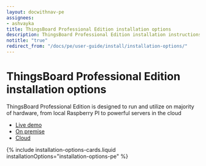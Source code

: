 ```yaml
---
layout: docwithnav-pe
assignees:
- ashvayka
title: ThingsBoard Professional Edition installation options
description: ThingsBoard Professional Edition installation instructions for various operation systems and cloud platforms
notitle: "true"
redirect_from: "/docs/pe/user-guide/install/installation-options/"
---
```


<div class="installation-options">
    <div class="install-options-header">
       <div class="install-options-hero">
          <div class="container">
            <div class="install-options-hero-content">
                <h1>ThingsBoard Professional Edition installation options</h1>
                <div class="install-options-description">
                    <p>
                        ThingsBoard Professional Edition is designed to run and utilize on majority of hardware, from local Raspberry PI to powerful servers in the cloud
                    </p>
                </div>
            </div>
            <div class="deployment-container">
                <nav id="install-navigation" class="install-navigation">
                     <ul id="menu-install-navigation-1" class="menu">
                        <li id="menu-item-liveDemo" class="menu-item tb-live-demo">
                            <a href="javascript:void(0);" onClick="activateInstallSection('liveDemo')">Live demo</a>
                        </li>
                        <li id="menu-item-onPremise" class="menu-item tb-on-premise active">
                            <a href="javascript:void(0);" onClick="activateInstallSection('onPremise')">On premise</a>
                        </li>
                        <li id="menu-item-cloud" class="menu-item tb-cloud">
                            <a href="javascript:void(0);" onClick="activateInstallSection('cloud')">Cloud</a>
                        </li>
                     </ul>
                </nav>
                <div class="deployment-div">
                    {% include installation-options-cards.liquid installationOptions="installation-options-pe" %}
                </div>
            </div>
          </div>
       </div>
    </div>
</div>

<script>
    jqueryDefer(function () {
        window.addEventListener('popstate', onPopStatePeInstallOptions);
        onPopStatePeInstallOptions();
    });

    function activateInstallSection(id) {
            var param = 'peInstallType';
            var params = Qs.parse(window.location.search, { ignoreQueryPrefix: true });
            params[param] = id;
            var newurl = window.location.protocol + "//" + window.location.host + window.location.pathname + '?' + Qs.stringify(params);
            if (window.location.hash) {
                newurl += window.location.hash;
            }
            window.history.pushState({ path: newurl }, '', newurl);
            selectTargetPeInstallOption(id);
    }

    function onPopStatePeInstallOptions() {
            var params = Qs.parse(window.location.search, { ignoreQueryPrefix: true });
            var targetId = params['peInstallType'];
            if (!targetId) {
                targetId = 'onPremise';
            }
            selectTargetPeInstallOption(targetId);
    }

    function selectTargetPeInstallOption(targetId) {
         $("li.menu-item").removeClass("active");
         $("li.menu-item#menu-item-"+targetId).addClass("active");
         $('.deployment-div .deployment-section').removeClass("active");
         $('.deployment-div .deployment-section#'+targetId).addClass("active");
    }
</script>
